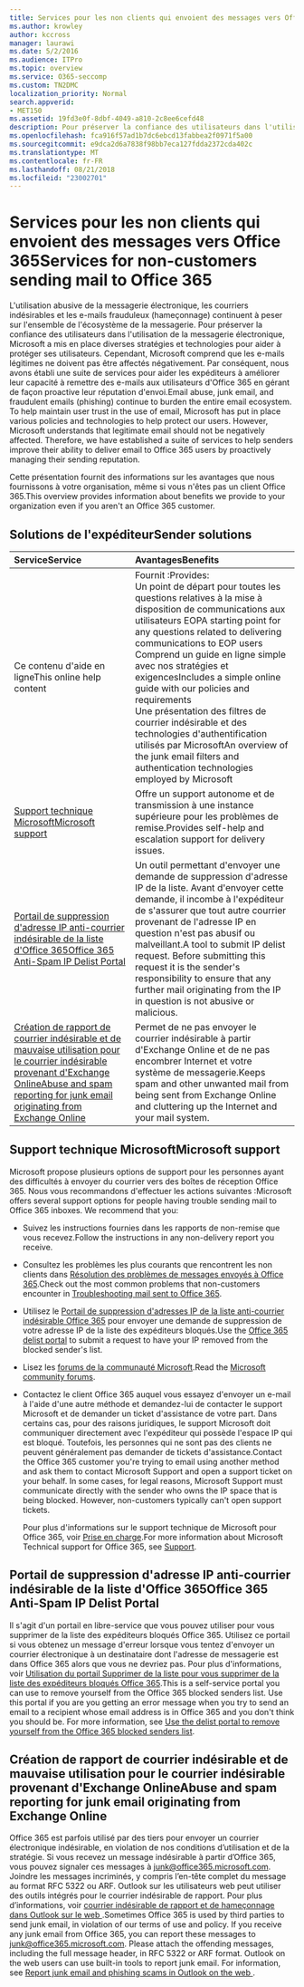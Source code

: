 ```yaml
---
title: Services pour les non clients qui envoient des messages vers Office 365
ms.author: krowley
author: kccross
manager: laurawi
ms.date: 5/2/2016
ms.audience: ITPro
ms.topic: overview
ms.service: O365-seccomp
ms.custom: TN2DMC
localization_priority: Normal
search.appverid:
- MET150
ms.assetid: 19fd3e0f-8dbf-4049-a810-2c8ee6cefd48
description: Pour préserver la confiance des utilisateurs dans l'utilisation de la messagerie électronique, Microsoft a mis en place diverses stratégies et technologies pour aider à protéger ses utilisateurs.
ms.openlocfilehash: fca916f57ad1b7dc6ebcd13fabbea2f0971f5a00
ms.sourcegitcommit: e9dca2d6a7838f98bb7eca127fdda2372cda402c
ms.translationtype: MT
ms.contentlocale: fr-FR
ms.lasthandoff: 08/21/2018
ms.locfileid: "23002701"
---
```

# <a name="services-for-non-customers-sending-mail-to-office-365"></a><span data-ttu-id="59c34-103">Services pour les non clients qui envoient des messages vers Office 365</span><span class="sxs-lookup"><span data-stu-id="59c34-103">Services for non-customers sending mail to Office 365</span></span>
  
<span data-ttu-id="59c34-p101">L'utilisation abusive de la messagerie électronique, les courriers indésirables et les e-mails frauduleux (hameçonnage) continuent à peser sur l'ensemble de l'écosystème de la messagerie. Pour préserver la confiance des utilisateurs dans l'utilisation de la messagerie électronique, Microsoft a mis en place diverses stratégies et technologies pour aider à protéger ses utilisateurs. Cependant, Microsoft comprend que les e-mails légitimes ne doivent pas être affectés négativement. Par conséquent, nous avons établi une suite de services pour aider les expéditeurs à améliorer leur capacité à remettre des e-mails aux utilisateurs d'Office 365 en gérant de façon proactive leur réputation d'envoi.</span><span class="sxs-lookup"><span data-stu-id="59c34-p101">Email abuse, junk email, and fraudulent emails (phishing) continue to burden the entire email ecosystem. To help maintain user trust in the use of email, Microsoft has put in place various policies and technologies to help protect our users. However, Microsoft understands that legitimate email should not be negatively affected. Therefore, we have established a suite of services to help senders improve their ability to deliver email to Office 365 users by proactively managing their sending reputation.</span></span>
  
<span data-ttu-id="59c34-108">Cette présentation fournit des informations sur les avantages que nous fournissons à votre organisation, même si vous n'êtes pas un client Office 365.</span><span class="sxs-lookup"><span data-stu-id="59c34-108">This overview provides information about benefits we provide to your organization even if you aren't an Office 365 customer.</span></span>
  
## <a name="sender-solutions"></a><span data-ttu-id="59c34-109">Solutions de l'expéditeur</span><span class="sxs-lookup"><span data-stu-id="59c34-109">Sender solutions</span></span>
<span data-ttu-id="59c34-110"><a name="sectionSection0"> </a></span><span class="sxs-lookup"><span data-stu-id="59c34-110"></span></span>

|<span data-ttu-id="59c34-111">**Service**</span><span class="sxs-lookup"><span data-stu-id="59c34-111">**Service**</span></span>|<span data-ttu-id="59c34-112">**Avantages**</span><span class="sxs-lookup"><span data-stu-id="59c34-112">**Benefits**</span></span>|
|:-----|:-----|
|<span data-ttu-id="59c34-113">Ce contenu d'aide en ligne</span><span class="sxs-lookup"><span data-stu-id="59c34-113">This online help content</span></span>  <br/> | <span data-ttu-id="59c34-114">Fournit :</span><span class="sxs-lookup"><span data-stu-id="59c34-114">Provides:</span></span>  <br/>  <span data-ttu-id="59c34-115">Un point de départ pour toutes les questions relatives à la mise à disposition de communications aux utilisateurs EOP</span><span class="sxs-lookup"><span data-stu-id="59c34-115">A starting point for any questions related to delivering communications to EOP users</span></span>  <br/>  <span data-ttu-id="59c34-116">Comprend un guide en ligne simple avec nos stratégies et exigences</span><span class="sxs-lookup"><span data-stu-id="59c34-116">Includes a simple online guide with our policies and requirements</span></span>  <br/>  <span data-ttu-id="59c34-117">Une présentation des filtres de courrier indésirable et des technologies d'authentification utilisés par Microsoft</span><span class="sxs-lookup"><span data-stu-id="59c34-117">An overview of the junk email filters and authentication technologies employed by Microsoft</span></span>  <br/> |
|[<span data-ttu-id="59c34-118">Support technique Microsoft</span><span class="sxs-lookup"><span data-stu-id="59c34-118">Microsoft support</span></span>](services-for-non-customers.md#AboutSupport) <br/> |<span data-ttu-id="59c34-119">Offre un support autonome et de transmission à une instance supérieure pour les problèmes de remise.</span><span class="sxs-lookup"><span data-stu-id="59c34-119">Provides self-help and escalation support for delivery issues.</span></span>  <br/> |
|[<span data-ttu-id="59c34-120">Portail de suppression d'adresse IP anti-courrier indésirable de la liste d'Office 365</span><span class="sxs-lookup"><span data-stu-id="59c34-120">Office 365 Anti-Spam IP Delist Portal</span></span>](services-for-non-customers.md#DelistPortal) <br/> |<span data-ttu-id="59c34-p102">Un outil permettant d'envoyer une demande de suppression d'adresse IP de la liste. Avant d'envoyer cette demande, il incombe à l'expéditeur de s'assurer que tout autre courrier provenant de l'adresse IP en question n'est pas abusif ou malveillant.</span><span class="sxs-lookup"><span data-stu-id="59c34-p102">A tool to submit IP delist request. Before submitting this request it is the sender's responsibility to ensure that any further mail originating from the IP in question is not abusive or malicious.</span></span>  <br/> |
|[<span data-ttu-id="59c34-123">Création de rapport de courrier indésirable et de mauvaise utilisation pour le courrier indésirable provenant d'Exchange Online</span><span class="sxs-lookup"><span data-stu-id="59c34-123">Abuse and spam reporting for junk email originating from Exchange Online</span></span>](services-for-non-customers.md#ReportOurJunk) <br/> |<span data-ttu-id="59c34-124">Permet de ne pas envoyer le courrier indésirable à partir d'Exchange Online et de ne pas encombrer Internet et votre système de messagerie.</span><span class="sxs-lookup"><span data-stu-id="59c34-124">Keeps spam and other unwanted mail from being sent from Exchange Online and cluttering up the Internet and your mail system.</span></span>  <br/> |
   
## <a name="microsoft-support"></a><span data-ttu-id="59c34-125">Support technique Microsoft</span><span class="sxs-lookup"><span data-stu-id="59c34-125">Microsoft support</span></span>
<span data-ttu-id="59c34-126"><a name="AboutSupport"> </a></span><span class="sxs-lookup"><span data-stu-id="59c34-126"></span></span>

<span data-ttu-id="59c34-p103">Microsoft propose plusieurs options de support pour les personnes ayant des difficultés à envoyer du courrier vers des boîtes de réception Office 365. Nous vous recommandons d'effectuer les actions suivantes :</span><span class="sxs-lookup"><span data-stu-id="59c34-p103">Microsoft offers several support options for people having trouble sending mail to Office 365 inboxes. We recommend that you:</span></span>
  
- <span data-ttu-id="59c34-129">Suivez les instructions fournies dans les rapports de non-remise que vous recevez.</span><span class="sxs-lookup"><span data-stu-id="59c34-129">Follow the instructions in any non-delivery report you receive.</span></span>
    
- <span data-ttu-id="59c34-130">Consultez les problèmes les plus courants que rencontrent les non clients dans [Résolution des problèmes de messages envoyés à Office 365](troubleshooting-mail-sent-to-office-365.md).</span><span class="sxs-lookup"><span data-stu-id="59c34-130">Check out the most common problems that non-customers encounter in [Troubleshooting mail sent to Office 365](troubleshooting-mail-sent-to-office-365.md).</span></span>
    
- <span data-ttu-id="59c34-131">Utilisez le [Portail de suppression d'adresses IP de la liste anti-courrier indésirable Office 365](https://sender.office.com) pour envoyer une demande de suppression de votre adresse IP de la liste des expéditeurs bloqués.</span><span class="sxs-lookup"><span data-stu-id="59c34-131">Use the [Office 365 delist portal](https://sender.office.com) to submit a request to have your IP removed from the blocked sender's list.</span></span> 
    
- <span data-ttu-id="59c34-132">Lisez les [forums de la communauté Microsoft](https://community.office365.com/en-us/f/).</span><span class="sxs-lookup"><span data-stu-id="59c34-132">Read the [Microsoft community forums](https://community.office365.com/en-us/f/).</span></span>
    
- <span data-ttu-id="59c34-p104">Contactez le client Office 365 auquel vous essayez d'envoyer un e-mail à l'aide d'une autre méthode et demandez-lui de contacter le support Microsoft et de demander un ticket d'assistance de votre part. Dans certains cas, pour des raisons juridiques, le support Microsoft doit communiquer directement avec l'expéditeur qui possède l'espace IP qui est bloqué. Toutefois, les personnes qui ne sont pas des clients ne peuvent généralement pas demander de tickets d'assistance.</span><span class="sxs-lookup"><span data-stu-id="59c34-p104">Contact the Office 365 customer you're trying to email using another method and ask them to contact Microsoft Support and open a support ticket on your behalf. In some cases, for legal reasons, Microsoft Support must communicate directly with the sender who owns the IP space that is being blocked. However, non-customers typically can't open support tickets.</span></span>
    
     <span data-ttu-id="59c34-136">Pour plus d'informations sur le support technique de Microsoft pour Office 365, voir [Prise en charge](https://technet.microsoft.com/library/office-365-support.aspx).</span><span class="sxs-lookup"><span data-stu-id="59c34-136">For more information about Microsoft Technical support for Office 365, see [Support](https://technet.microsoft.com/library/office-365-support.aspx).</span></span>
    
## <a name="office-365-anti-spam-ip-delist-portal"></a><span data-ttu-id="59c34-137">Portail de suppression d'adresse IP anti-courrier indésirable de la liste d'Office 365</span><span class="sxs-lookup"><span data-stu-id="59c34-137">Office 365 Anti-Spam IP Delist Portal</span></span>
<span data-ttu-id="59c34-138"><a name="DelistPortal"> </a></span><span class="sxs-lookup"><span data-stu-id="59c34-138"></span></span>

<span data-ttu-id="59c34-p105">Il s'agit d'un portail en libre-service que vous pouvez utiliser pour vous supprimer de la liste des expéditeurs bloqués Office 365. Utilisez ce portail si vous obtenez un message d'erreur lorsque vous tentez d'envoyer un courrier électronique à un destinataire dont l'adresse de messagerie est dans Office 365 alors que vous ne devriez pas. Pour plus d'informations, voir [Utilisation du portail Supprimer de la liste pour vous supprimer de la liste des expéditeurs bloqués Office 365](use-the-delist-portal-to-remove-yourself-from-the-office-365-blocked-senders-lis.md).</span><span class="sxs-lookup"><span data-stu-id="59c34-p105">This is a self-service portal you can use to remove yourself from the Office 365 blocked senders list. Use this portal if you are you getting an error message when you try to send an email to a recipient whose email address is in Office 365 and you don't think you should be. For more information, see [Use the delist portal to remove yourself from the Office 365 blocked senders list](use-the-delist-portal-to-remove-yourself-from-the-office-365-blocked-senders-lis.md).</span></span>
  
## <a name="abuse-and-spam-reporting-for-junk-email-originating-from-exchange-online"></a><span data-ttu-id="59c34-142">Création de rapport de courrier indésirable et de mauvaise utilisation pour le courrier indésirable provenant d'Exchange Online</span><span class="sxs-lookup"><span data-stu-id="59c34-142">Abuse and spam reporting for junk email originating from Exchange Online</span></span>
<span data-ttu-id="59c34-143"><a name="ReportOurJunk"> </a></span><span class="sxs-lookup"><span data-stu-id="59c34-143"></span></span>

<span data-ttu-id="59c34-p106">Office 365 est parfois utilisé par des tiers pour envoyer un courrier électronique indésirable, en violation de nos conditions d’utilisation et de la stratégie. Si vous recevez un message indésirable à partir d’Office 365, vous pouvez signaler ces messages à [junk@office365.microsoft.com](mailto:junk@office365.microsoft.com). Joindre les messages incriminés, y compris l’en-tête complet du message au format RFC 5322 ou ARF. Outlook sur les utilisateurs web peut utiliser des outils intégrés pour le courrier indésirable de rapport. Pour plus d’informations, voir [courrier indésirable de rapport et de hameçonnage dans Outlook sur le web ](report-junk-email-and-phishing-scams-in-outlook-on-the-web-eop.md).</span><span class="sxs-lookup"><span data-stu-id="59c34-p106">Sometimes Office 365 is used by third parties to send junk email, in violation of our terms of use and policy. If you receive any junk email from Office 365, you can report these messages to [junk@office365.microsoft.com](mailto:junk@office365.microsoft.com). Please attach the offending messages, including the full message header, in RFC 5322 or ARF format. Outlook on the web users can use built-in tools to report junk email. For information, see [Report junk email and phishing scams in Outlook on the web ](report-junk-email-and-phishing-scams-in-outlook-on-the-web-eop.md).</span></span>
  

